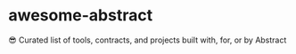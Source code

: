 # awesome-abstract
😎 Curated list of tools, contracts, and projects built with, for, or by Abstract
